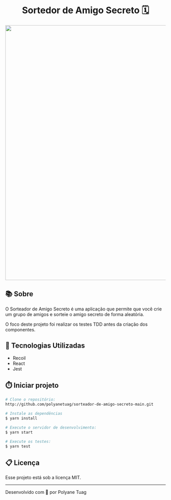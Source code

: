 <h1 align="center">Sortedor de Amigo Secreto 🗓️</h1>

<div align="center">
    <img width='800' src="">
</div>

## 📚 Sobre

O Sorteador de Amigo Secreto é uma aplicação que permite que você crie um grupo de amigos e sorteie o amigo secreto de forma aleatória.

O foco deste projeto foi realizar os testes TDD antes da criação dos componentes.


## 🚀 Tecnologias Utilizadas
- Recoil
- React
- Jest

## ⏱️ Iniciar projeto

```bash
# Clone o repositório:
http://github.com/polyanetuag/sorteador-de-amigo-secreto-main.git

# Instale as dependências
$ yarn install

# Execute o servidor de desenvolvimento:
$ yarn start

# Execute os testes:
$ yarn test

```

## 📋 Licença
Esse projeto está sob a licença MIT. 

---

Desenvolvido com 💜 por Polyane Tuag
